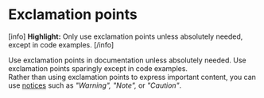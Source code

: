 # Exclamation points

[info] **Highlight:** Only use exclamation points unless absolutely needed, except in code examples. [/info]

Use exclamation points in documentation unless absolutely needed. Use exclamation points sparingly except in code examples.  
Rather than using exclamation points to express important content, you can use [notices](https://make.wordpress.org/docs/style-guide/formatting/notices/) such as *"Warning", "Note",* or *"Caution"*.

